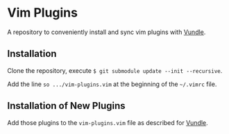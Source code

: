 # Vim Plugins
A repository to conveniently install and sync vim plugins with 
[Vundle](https://github.com/VundleVim/Vundle.Vim).

## Installation
Clone the repository, execute `$ git submodule update --init --recursive`.

Add the line `so .../vim-plugins.vim` at the beginning of the `~/.vimrc` file.

## Installation of New Plugins
Add those plugins to the `vim-plugins.vim` file as described for 
[Vundle](https://github.com/VundleVim/Vundle.Vim).
